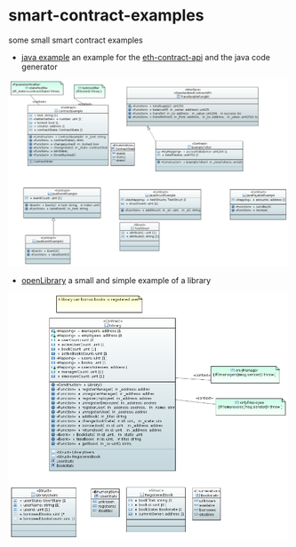 # smart-contract-examples
some small smart contract examples 

* [java example](https://github.com/UrsZeidler/smart-contract-examples/blob/master/javaExample/README.md) an example for the [eth-contract-api](https://github.com/adridadou/eth-contract-api) and the java code generator

 ![](https://github.com/UrsZeidler/smart-contract-examples/blob/master/javaExample/doc/ClassDiagram.PNG)

* [openLibrary](https://github.com/UrsZeidler/smart-contract-examples/blob/master/openLibrary/doc/contracts.md) a small and simple example of a library

 ![](https://github.com/UrsZeidler/smart-contract-examples/blob/master/openLibrary/doc/ClassDiagram.PNG)
